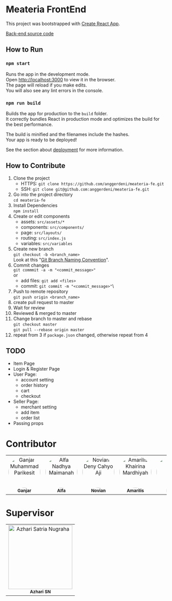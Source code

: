 # Meateria FrontEnd

This project was bootstrapped with [Create React App](https://github.com/facebook/create-react-app).

[Back-end source code](https://github.com/anggerdeni/meateria-be.git)

## How to Run
### `npm start`
Runs the app in the development mode.\
Open [http://localhost:3000](http://localhost:3000) to view it in the browser.\
The page will reload if you make edits.\
You will also see any lint errors in the console.
### `npm run build`
Builds the app for production to the `build` folder.\
It correctly bundles React in production mode and optimizes the build for the best performance.

The build is minified and the filenames include the hashes.\
Your app is ready to be deployed!

See the section about [deployment](https://facebook.github.io/create-react-app/docs/deployment) for more information.

## How to Contribute
1. Clone the project 
    - HTTPS: `git clone https://github.com/anggerdeni/meateria-fe.git`
    - SSH: `git clone git@github.com:anggerdeni/meateria-fe.git`
2. Go into the project directory \
    `cd meateria-fe`
3. Install Dependencies\
    `npm install`
4. Create or edit components
    - assets: `src/assets/*`
    - components: `src/components/`
    - page: `src/layouts/`
    - routing: `src/index.js`
    - variables: `src/variables`
5. Create new branch\
    `git checkout -b <branch_name>`\
    Look at this "[Git Branch Naming Convention](https://dev.to/couchcamote/git-branching-name-convention-cch)".
6. Commit changes\
`git commmit -a -m "<commit_message>"`\
or
    - add files: `git add <files>`
    - commit: `git commit -m "<commit_message>"`\
7. Push to remote repository\
`git push origin <branch_name>`
8. create pull request to master
9. Wait for review
10. Reviewed & merged to master
11. Change branch to master and rebase\
    `git checkout master`\
    `git pull --rebase origin master`
12. repeat from 3 if `package.json` changed, otherwise repeat from 4

## TODO
- Item Page
- Login & Register Page
- User Page:
    - account setting
    - order history
    - cart
    - checkout
- Seller Page:
    - merchant setting
    - add item
    - order list
- Passing props
    
# Contributor
<table>
<tr>
<td align="center"><img src="https://avatars.githubusercontent.com/RieGan" width="100px;" alt="Ganjar Muhammad Parikesit" style="border-radius:50%"/><br /><sub><b>Ganjar</b></sub></a><br /></td>
<td align="center"><img src="https://avatars.githubusercontent.com/alfanadhya" width="100px;" alt="Alfa Nadhya Maimanah" style="border-radius:50%"/><br /><sub><b>Alfa</b></sub></a><br /></td>
<td align="center"><img src="https://avatars.githubusercontent.com/anggerdeni" width="100px;" alt="Novian Deny Cahyo Aji" style="border-radius:50%"/><br /><sub><b>Novian</b></sub></a><br /></td>
<td align="center"><img src="https://avatars.githubusercontent.com/amariliskm" width="100px;" alt="Amarilis Khairina Mardhiyah" style="border-radius:50%"/><br /><sub><b>Amarilis</b></sub></a><br /></td>
<td align="center"><img src="https://avatars.githubusercontent.com/retnowati411" width="100px;" alt="Retno Wati" style="border-radius:50%"/><br /><sub><b>Retno</b></sub></a><br /></td>
<td align="center"><img src="https://avatars.githubusercontent.com/rzldiprsty" width="100px;" alt="Ganjar Muhammad Parikesit" style="border-radius:50%"/><br /><sub><b>Rizaldi</b></sub></a><br /></td>
</tr>
</table>

# Supervisor
<table>
<td align="center"><img src="https://i.ibb.co/h8Y9Hrb/azhari.png" width="200px;" alt="Azhari Satria Nugraha"/><br /><sub><b>Azhari SN</b></sub></a><br /></td>
</table>